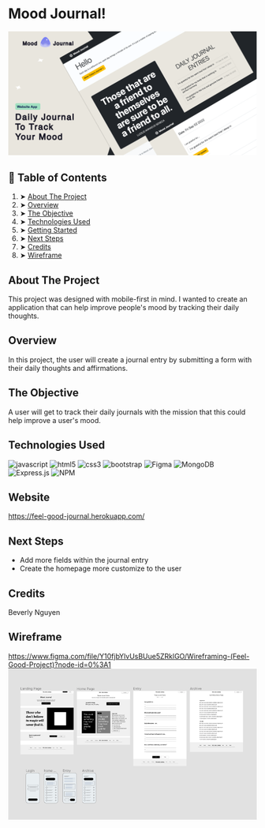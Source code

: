 
# Mood Journal!

![cover](/public/images/cover.png)

## 📖 Table of Contents
 1. ➤ [About The Project](#about-the-project)  
 2. ➤ [Overview](#overview)
 3. ➤ [The Objective](#the-objective) 
 4. ➤ [Technologies Used](#technologies-used) 
 5. ➤ [Getting Started](#website) 
 6. ➤ [Next Steps](#next-steps) 
 7. ➤ [Credits](#credits)
 8. ➤ [Wireframe](#wireframe)

## About The Project
This project was designed with mobile-first in mind. I wanted to create an application that can help improve people's mood by tracking their daily thoughts. 

## Overview
In this project, the user will create a journal entry by submitting a form with their daily thoughts and affirmations. 

## The Objective
A user will get to track their daily journals with the mission that this could help improve a user's mood.

## Technologies Used
![javascript](https://img.shields.io/badge/JavaScript-323330?style=for-the-badge&logo=javascript&logoColor=F7DF1E)
![html5](https://img.shields.io/badge/HTML5-E34F26?style=for-the-badge&logo=html5&logoColor=white)
![css3](https://img.shields.io/badge/CSS3-1572B6?style=for-the-badge&logo=css3&logoColor=white)
![bootstrap](https://img.shields.io/badge/Bootstrap-563D7C?style=for-the-badge&logo=bootstrap&logoColor=white)
![Figma](https://img.shields.io/badge/figma-%23F24E1E.svg?style=for-the-badge&logo=figma&logoColor=white)
![MongoDB](https://img.shields.io/badge/MongoDB-%234ea94b.svg?style=for-the-badge&logo=mongodb&logoColor=white)
![Express.js](https://img.shields.io/badge/express.js-%23404d59.svg?style=for-the-badge&logo=express&logoColor=%2361DAFB)
![NPM](https://img.shields.io/badge/NPM-%23000000.svg?style=for-the-badge&logo=npm&logoColor=white)

## Website
https://feel-good-journal.herokuapp.com/

## Next Steps
-   Add more fields within the journal entry
-   Create the homepage more customize to the user

## Credits
Beverly Nguyen

## Wireframe
https://www.figma.com/file/Y10fjbYlvUsBUue5ZRklGO/Wireframing-(Feel-Good-Project)?node-id=0%3A1
![wireframe](/public/images/wireframe.png)


